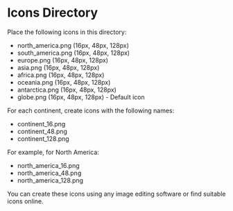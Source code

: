 # Icons Directory

Place the following icons in this directory:

- north_america.png (16px, 48px, 128px)
- south_america.png (16px, 48px, 128px)
- europe.png (16px, 48px, 128px)
- asia.png (16px, 48px, 128px)
- africa.png (16px, 48px, 128px)
- oceania.png (16px, 48px, 128px)
- antarctica.png (16px, 48px, 128px)
- globe.png (16px, 48px, 128px) - Default icon

For each continent, create icons with the following names:
- continent_16.png
- continent_48.png
- continent_128.png

For example, for North America:
- north_america_16.png
- north_america_48.png
- north_america_128.png

You can create these icons using any image editing software or find suitable icons online.
